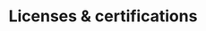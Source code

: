 ---
# An instance of the Accomplishments widget.
# Documentation: https://sourcethemes.com/academic/docs/page-builder/
widget: accomplishments

# This file represents a page section.
headless: true

# Order that this section appears on the page.
weight: 50

# Note: `&shy;` is used to add a 'soft' hyphen in a long heading.
title: 'Licenses & certifications'
subtitle:

# Date format
#   Refer to https://wowchemy.com/docs/customization/#date-format
date_format: Jan 2006

# Accomplishments.
#   Add/remove as many `item` blocks below as you like.
#   `title`, `organization`, and `date_start` are the required parameters.
#   Leave other parameters empty if not required.
#   Begin multi-line descriptions with YAML's `|2-` multi-line prefix.
item:

### Google Cloud Platform Training
- certificate_url: https://drive.google.com/file/d/0B4ueoi_3vEq7eWlPWDVCek5aSXgwNFZ5ZDRsSExGOEI4Smg4/view
  date_end: "2016-12-26"
  date_start: "2016-12-26"
  description: ""
  organization: Google
  organization_url: https://www.linkedin.com/company/google/
  title: Google Cloud Platform Qualified Solution Developer
  url: https://drive.google.com/file/d/0B4ueoi_3vEq7eWlPWDVCek5aSXgwNFZ5ZDRsSExGOEI4Smg4/view

- certificate_url: https://drive.google.com/file/d/0B4ueoi_3vEq7NUQ4REZOYXlfcERTNVBDMmRQb3Q3QUNvaTdn/view
  date_end: ""
  date_start: "2016-02-14"
  description: ""
  organization: Google
  organization_url: https://www.linkedin.com/company/google/
  title: "Google Qualified Developer: Google Cloud Storage"
  url: https://drive.google.com/file/d/0B4ueoi_3vEq7NUQ4REZOYXlfcERTNVBDMmRQb3Q3QUNvaTdn/view

- certificate_url: https://drive.google.com/file/d/0B4ueoi_3vEq7VWVNM0FfTm1seHJrTzBKZzJGOTJPblJfOGhz/view
  date_end: ""
  date_start: "2015-04-24"
  description: ""
  organization: Google
  organization_url: https://www.linkedin.com/company/google/
  title: "Google Qualified Developer: Google App Engine"
  url: https://drive.google.com/file/d/0B4ueoi_3vEq7VWVNM0FfTm1seHJrTzBKZzJGOTJPblJfOGhz/view

### Linux Foundation
- certificate_url: https://training.linuxfoundation.org/certification/jsnad/#domains
  date_end: "2023-11-22"
  date_start: "2020-11-21"
  description: "Earners of this designation demonstrated the skills and expertise to competently use Node.js to create applications of any kind, with a focus on knowledge of Node.js core APIs."
  organization: The Linux Foundation
  organization_url: https://www.youracclaim.com/org/the-linux-foundation
  title: "JSNAD: OpenJS Node.js Application Developer"
  url: https://www.youracclaim.com/earner/earned/badge/aff34c3c-ca64-48a9-bc07-18d4cbd221d4

- certificate_url: https://training.linuxfoundation.org/certification/certified-kubernetes-application-developer-ckad/#domains
  date_end: "2022-10-26"
  date_start: "2019-10-26"
  description: "Earners of this designation demonstrated the skills, knowledge and competencies to perform the responsibilities of a Kubernetes Application Developer. Earners are able to define application resources and use core primitives to build, monitor, and troubleshoot scalable applications and tools in Kubernetes. The skills and knowledge demonstrated by earners include Core Concepts, Configuration, Multi-Container Pods, Observability, Pod Design, Services & Networking, State Persistence."
  organization: The Linux Foundation
  organization_url: https://www.youracclaim.com/org/the-linux-foundation
  title: "CKAD: Certified Kubernetes Application Developer"
  url: https://www.youracclaim.com/earner/earned/badge/df985808-e2bc-4201-a070-6df6a8247bf5

### Oracle
- certificate_url: https://education.oracle.com/oracle-cloud-infrastructure-developer-2020-associate/pexam_1Z0-1084-20
  date_end: "2021-11-15"
  date_start: "2020-05-15"
  description: "Certification exam is intended for developers who have 12 months or more experience of developing & maintaining OCI applications. They should have a solid understanding of cloud native fundamentals & in-depth knowledge of at least one programming language. They should demonstrate knowledge of developing, securing, testing and operating applications in OCI & ability to use the OCI service APIs, CLI, & SDKs to write applications. Hands on knowledge of OCI architect, use cases, are best practices."
  organization: Oracle
  organization_url: https://www.youracclaim.com/org/oracle
  title: "Oracle Cloud Infrastructure Developer 2020 Certified Associate"
  url: https://www.youracclaim.com/earner/earned/badge/f5c45b28-0cf9-4aca-93b2-a8711c07f4a6

- certificate_url: https://education.oracle.com/oracle-cloud-infrastructure-foundations-2020-associate/pexam_1Z0-1085-20
  date_end: "2021-10-24"
  date_start: "2020-04-24"
  description: "The OCI Foundations certification is intended for individuals looking to demonstrate knowledge of public cloud services provided by OCI.Certification is for candidates with non-technical backgrounds such as those involved in selling or procuring cloud solutions & with technical background who want to validate their foundational level knowledge around core OCI services.This exam does not require any hands-on technical experience & is not a prerequisite for taking any other OCI certifications."
  organization: Oracle
  organization_url: https://www.youracclaim.com/org/oracle
  title: "Oracle Cloud Infrastructure Foundations 2020 Certified Associate"
  url: https://www.youracclaim.com/earner/earned/badge/7a17910b-8fed-483c-a2e4-8e747beb7272

# Coursera
# Redis

---